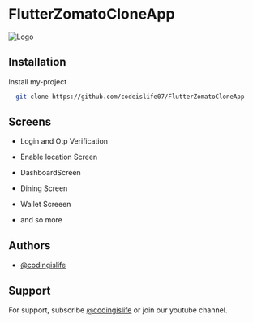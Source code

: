 
# FlutterZomatoCloneApp




![Logo](https://drive.google.com/file/d/1oebwAM9MWjj3i0c1eFCIINZ1NKKabt-v/view?usp=share_link)


## Installation

Install my-project 

```bash
  git clone https://github.com/codeislife07/FlutterZomatoCloneApp
```
    
## Screens

- Login and Otp Verification

- Enable location Screen

- DashboardScreen

- Dining Screen

- Wallet Screeen

- and so more

## Authors

- [@codingislife](https://github.com/codeislife07)


## Support

For support, subscribe [@codingislife](https://www.youtube.com/@CodingIsLife) or join our youtube channel.


